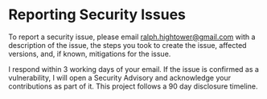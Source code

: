 # Reporting Security Issues

To report a security issue, please email [ralph.hightower@gmail.com](milto:ralph.hightower@gmail.com)
with a description of the issue, the steps you took to create the issue,
affected versions, and, if known, mitigations for the issue.

I respond within 3 working days of your email. If the issue is confirmed as a vulnerability,
I will open a Security Advisory and acknowledge your contributions as part of it. This project
follows a 90 day disclosure timeline.
